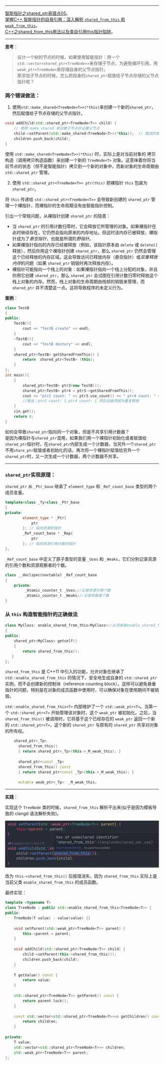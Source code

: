 
---

[智能指针之shared_ptr易错点05](https://blog.csdn.net/weixin_44517656/article/details/114208041)。   
[掌握C++ 智能指针的自我引用：深入解析 `shared_from_this` 和 `weak_from_this`](https://zhuanlan.zhihu.com/p/701343248)。   
[C++之shared_from_this用法以及类自引用this指针陷阱](https://blog.csdn.net/weixin_44834554/article/details/131589849)。

---

**思考**：
> 设计一个树的节点的时候，如果使用智能指针：用一个`std::vector<shared_ptr<TreeNode>>`来存储子节点，为避免循环引用，用`weak_ptr<TreeNode>`来存储自身的父节点指针。  
> 那添加子节点的时候，怎么把自身的`shared_ptr`赋值给子节点存储的父节点指针呢？

### 两个错误做法：

1. 使用`std::make_shared<TreeNode<T>>(*this)`来创建一个新的`shared_ptr`，然后赋值给子节点存储的父节点指针。
```cpp
void addChild(std::shared_ptr<TreeNode<T>> child) {
    // 使用 make_shared 来创建子节点并设置父节点
    child->setParent(std::make_shared<TreeNode<T>>(*this));  // 错误的做法
    children.push_back(child);
}
```
使用 `std::make_shared<TreeNode<T>>(*this)` 时，实际上是对当前对象的 拷贝构造（调用拷贝构造函数）来创建一个新的 `TreeNode<T>` 对象。这意味着你将当前节点的状态（但不是智能指针）拷贝到一个新的对象中，而新对象的生命周期由 `std::shared_ptr` 管理。

2. 使用 `std::shared_ptr<TreeNode<T>> ptr(this)` 把裸指针 `this` 包装为 `shared_ptr`。

将 `this` 传递给 `std::shared_ptr<TreeNode<T>>` 会导致新创建的 `shared_ptr` 管理一个裸指针，而裸指针的生命周期没有由智能指针控制。

引出一个常规问题，从裸指针创建 `shared_ptr` 的隐患：

- 当 `shared_ptr` 的引用计数归零时，它会释放它所管理的对象。如果裸指针在此时继续存在，它仍然会指向原来的内存地址。但这时该内存已被释放，裸指针成为了*悬空指针*，也就是所谓的*野指针*。
- 如果裸指针指向的内存已经被释放（例如，该指针原本由 `delete` 或 `delete[]` 释放），然后你用这个裸指针创建 `shared_ptr`，那么 `shared_ptr` 仍然会管理这个已经释放的内存区域。这会导致访问已释放内存（悬空指针）或*双重释放内存*的问题（如果 `shared_ptr` 销毁时再次释放内存）。
- 裸指针可能指向一个栈上的对象：如果裸指针指向一个栈上分配的对象，并且你用它创建 `shared_ptr`，那么 `shared_ptr` 会试图在引用计数归零时释放这个栈上对象的内存。然而，栈上对象的生命周期由栈帧的销毁来管理，而 `shared_ptr` 并不清楚这一点。这将导致程序的未定义行为。

**案例**：

```cpp
class TestB
{
public:
	TestB(){
		cout << "TestB create" << endl;
	}
	~TestB(){
		cout << "TestB destory" << endl;
	}
	shared_ptr<TestB> getSharedFromThis() { 
		return  shared_ptr<TestB> (this); 
	}
};
int main(){
	{
		shared_ptr<TestB> ptr3(new TestB());
		shared_ptr<TestB> ptr4 = ptr3->getSharedFromThis();
		cout << "ptr2 count: " << ptr3.use_count() << " ptr4 count: " << ptr4.use_count() << endl;
		//输出：ptr2 count: 1 ptr4 count: 1 然后会崩溃因为重复释放
	}
	cin.get();
	return 0;
}
```

如何会导致`shared_ptr`指向同一个对象，但是不共享引用计数器？  
是因为裸指针与`shared_ptr`混用，如果我们用一个裸指针初始化或者赋值给`shared_ptr`指针时，在`shared_ptr`内部生成一个计数器，当另外一个`shared_ptr`不用`share_ptr`赋值或者初始化的话，再次将一个裸指针赋值给另外一个`shared_ptr`时，又一次生成一个计数器，两个计数器不共享。

---

### `shared_ptr`实现原理：

`shared_ptr` 从 `_Ptr_base` 继承了 `element_type` 和 `_Ref_count_base` 类型的两个成员变量。
```cpp
template<class _Ty>class _Ptr_base
{ 
private: 
        element_type * _Ptr{
            ptr
        }; // 指向资源的指针 
        _Ref_count_base * _Rep{
            ptr
        }; // 指向资源引用计数的指针
};
```
`_Ref_count_base` 中定义了原子类型的变量 `_Uses` 和 `_Weaks`，它们分别记录资源的引用个数和资源观察者的个数。
```cpp
class __declspec(novtable) _Ref_count_base
{ 
    private:
         _Atomic_counter_t _Uses;//记录资源引用个数 
         _Atomic_counter_t _Weaks;//记录观察者个数
}
```

### 从 `this` 构造智能指针的正确做法
```cpp
class MyClass: enable_shared_from_this<MyClass>//必须继承enable_shared_from_this
{
public:
    shared_ptr<MyClass> getself()
    {
        return shared_from_this();
   }
};
```

`shared_from_this` 是 C++11 中引入的功能，允许对象在继承了 `std::enable_shared_from_this` 的情况下，安全地生成自身的 `std::shared_ptr` 实例，而不会创建新的控制块（reference counting block）。这样可以避免悬垂指针的问题，特别是在对象的成员函数中使用时，可以确保对象在使用期间不被销毁。

`std::enable_shared_from_this<T>` 内部维护了一个 `std::weak_ptr<T>`。当第一个 `std::shared_ptr<T>` 开始管理该对象时，这个 `weak_ptr` 被初始化。之后，当 `shared_from_this()` 被调用时，它将基于这个已经存在的 `weak_ptr` 返回一个新的 `std::shared_ptr<T>`，这个新的 `shared_ptr` 与原有的 `shared_ptr` 共享对对象的所有权。
```cpp
    shared_ptr<_Tp>
      shared_from_this()
      { return shared_ptr<_Tp>(this->_M_weak_this); }

      shared_ptr<const _Tp>
      shared_from_this() const
      { return shared_ptr<const _Tp>(this->_M_weak_this); }

      mutable weak_ptr<_Tp>  _M_weak_this;
```

---

**实践**：

实现这个 `TreeNode` 类的时候，`shared_from_this` 解析不出来(似乎是因为模板导致的 clangd 语法解析失败)。

![语法](/images/ERRORshared_from_this.png)

改为 `this->shared_from_this()` 后报错消失，因为 `shared_from_this` 实际上是当前父类 `enable_shared_from_this` 的成员函数。

最终实现：

```cpp
template <typename T>
class TreeNode : public std::enable_shared_from_this<TreeNode<T>> {
public:
    TreeNode(T value) : value(value) {}

    void setParent(std::weak_ptr<TreeNode<T>> parent) {
        this->parent = parent;
    }

    void addChild(std::shared_ptr<TreeNode<T>> child) {
        child->setParent(this->shared_from_this());
        children.push_back(child);
    }

    T getValue() const {
        return value;
    }

    std::shared_ptr<TreeNode<T>> getParent() const {
        return parent.lock();
    }

    const std::vector<std::shared_ptr<TreeNode<T>>>& getChildren() const {
        return children;
    }

private:
    T value;
    std::vector<std::shared_ptr<TreeNode<T>>> children;
    std::weak_ptr<TreeNode<T>> parent;
};
```